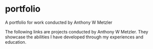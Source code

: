 # portfolio
A portfolio for work conducted by Anthony W Metzler

The following links are projects conducted by Anthony W Metzler.  They showcase the abilities I have developed through my experiences and education. 
